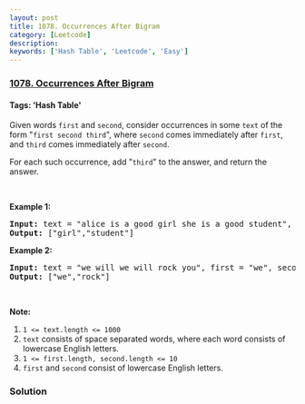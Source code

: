 ```yaml
---
layout: post
title: 1078. Occurrences After Bigram
category: [Leetcode]
description: 
keywords: ['Hash Table', 'Leetcode', 'Easy']
---
```

### [1078. Occurrences After Bigram](https://leetcode.com/problems/occurrences-after-bigram)

#### Tags: 'Hash Table'

<div class="content__u3I1 question-content__JfgR"><div><p>Given words <code>first</code> and <code>second</code>, consider occurrences in some <code>text</code> of the form "<code>first second third</code>", where <code>second</code> comes immediately after <code>first</code>, and <code>third</code> comes immediately after <code>second</code>.</p>
<p>For each such occurrence, add "<code>third</code>" to the answer, and return the answer.</p>
<p> </p>
<p><strong>Example 1:</strong></p>
<pre><strong>Input: </strong>text = <span id="example-input-1-1">"alice is a good girl she is a good student"</span>, first = <span id="example-input-1-2">"a"</span>, second = <span id="example-input-1-3">"good"</span>
<strong>Output: </strong><span id="example-output-1">["girl","student"]</span>
</pre>
<div>
<p><strong>Example 2:</strong></p>
<pre><strong>Input: </strong>text = <span id="example-input-2-1">"we will we will rock you"</span>, first = <span id="example-input-2-2">"we"</span>, second = <span id="example-input-2-3">"will"</span>
<strong>Output: </strong><span id="example-output-2">["we","rock"]</span>
</pre>
<p> </p>
<p><strong>Note:</strong></p>
<ol>
<li><code>1 &lt;= text.length &lt;= 1000</code></li>
<li><code>text</code> consists of space separated words, where each word consists of lowercase English letters.</li>
<li><code>1 &lt;= first.length, second.length &lt;= 10</code></li>
<li><code>first</code> and <code>second</code> consist of lowercase English letters.</li>
</ol>
</div>
</div></div>

### Solution
